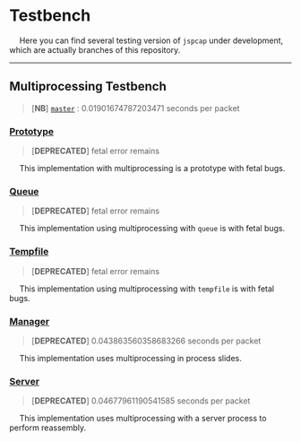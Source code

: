 # Testbench

&emsp; Here you can find several testing version of `jspcap` under development, which are actually branches of this repository.

---

## Multiprocessing Testbench

 > [__NB__] [`master`](https://github.com/JarryShaw/jspcap/tree/master#jspcap) : 0.01901674787203471 seconds per packet

### [Prototype](https://github.com/JarryShaw/jspcap/tree/test/mp/prototype#jspcap)

 > [__DEPRECATED__] fetal error remains

&emsp; This implementation with multiprocessing is a prototype with fetal bugs.

### [Queue](https://github.com/JarryShaw/jspcap/tree/test/mp/queue#jspcap)

 > [__DEPRECATED__] fetal error remains

&emsp; This implementation using multiprocessing with `queue` is with fetal bugs.

### [Tempfile](https://github.com/JarryShaw/jspcap/tree/test/mp/tempfile#jspcap)

 > [__DEPRECATED__] fetal error remains

&emsp; This implementation using multiprocessing with `tempfile` is with fetal bugs.

### [Manager](https://github.com/JarryShaw/jspcap/tree/test/mp/manager#jspcap)

 > [__DEPRECATED__] 0.043863560358683266 seconds per packet

&emsp; This implementation uses multiprocessing in process slides.

### [Server](https://github.com/JarryShaw/jspcap/tree/test/mp/server#jspcap)

 > [__DEPRECATED__] 0.04677961190541585 seconds per packet

&emsp; This implementation uses multiprocessing with a server process to perform reassembly.

